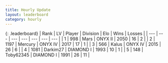 ```yaml
---
title: Hourly Update
layout: leaderboard
category: hourly
---
```


{: .leaderboard}
| Rank | LV | Player | Division | Elo | Wins | Losses |
| --- | --- | --- | --- | --- | --- | --- |
| <span data-change="0">1</span> | 998 | <span title="ID: 651782">Mаrs</span> | ONYX II | <span data-change="0">2050</span> | <span data-change="0">16</span> | <span data-change="0">2</span> |
| <span data-change="0">2</span> | 1197 | <span title="ID: 692745">Mercury</span> | ONYX IV | <span data-change="0">2017</span> | <span data-change="0">17</span> | <span data-change="0">1</span> |
| <span data-change="0">3</span> | 566 | <span title="ID: 487157">Kalus</span> | ONYX IV | <span data-change="9">2015</span> | <span data-change="4">26</span> | <span data-change="2">6</span> |
| <span data-change="0">4</span> | 1081 | <span title="ID: 694036">Darkim27</span> | DIAMOND I | <span data-change="0">1993</span> | <span data-change="0">10</span> | <span data-change="0">1</span> |
| <span data-change="1">5</span> | 148 | <span title="ID: 303390">Toby62345</span> | DIAMOND I | <span data-change="32">1991</span> | <span data-change="5">26</span> | <span data-change="1">11</span> |